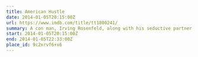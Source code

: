 ```yaml
---
title: American Hustle
date: 2014-01-05T20:15:00Z
url: https://www.imdb.com/title/tt1800241/
summary: A con man, Irving Rosenfeld, along with his seductive partner Sydney Prosser, is forced to work for a wild F.B.I. Agent, Richie DiMaso, who pushes them into a world of Jersey powerbrokers and the Mafia.
start: 2014-01-05T20:15:00Z
end: 2014-01-05T22:33:00Z
place_id: 9c2xrvf6+x6
---
```

